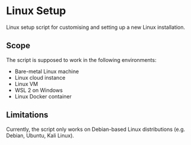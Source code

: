 # Linux Setup

Linux setup script for customising and setting up a new Linux installation.

## Scope

The script is supposed to work in the following environments:

- Bare-metal Linux machine
- Linux cloud instance
- Linux VM
- WSL 2 on Windows
- Linux Docker container

## Limitations

Currently, the script only works on Debian-based Linux distributions (e.g. Debian, Ubuntu, Kali Linux).

